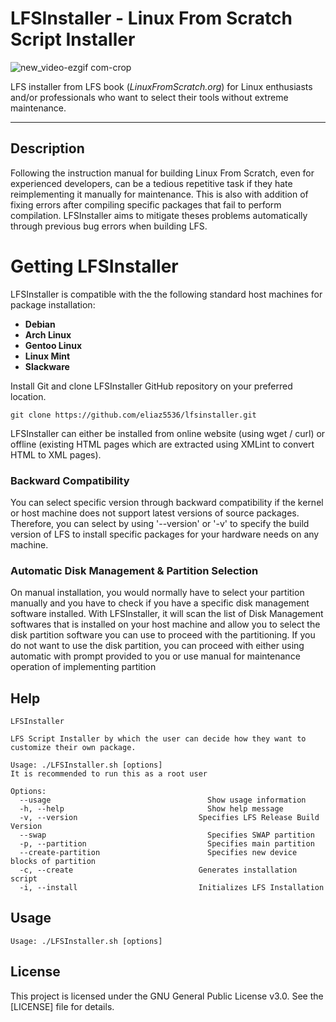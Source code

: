 # LFSInstaller - Linux From Scratch Script Installer

![new_video-ezgif com-crop](https://github.com/user-attachments/assets/72c916b2-268c-49a4-a3c7-a00c1f8a1659)

LFS installer from LFS book (_LinuxFromScratch.org_) for Linux enthusiasts and/or professionals who want to select their tools without extreme maintenance.

----------------------------------------------------------------------------------------------------------------------------

## Description
Following the instruction manual for building Linux From Scratch, even for experienced developers, can be a tedious repetitive task if they hate reimplementing it manually for maintenance. This is also with addition of fixing errors after compiling specific packages that fail to perform compilation. LFSInstaller aims to mitigate theses problems automatically through previous bug errors when building LFS.

# Getting LFSInstaller
LFSInstaller is compatible with the the following standard host machines for package installation:
- **Debian**
- **Arch Linux**
- **Gentoo Linux**
- **Linux Mint**
- **Slackware**

Install Git and clone LFSInstaller GitHub repository on your preferred location.
```
git clone https://github.com/eliaz5536/lfsinstaller.git
```

LFSInstaller can either be installed from online website (using wget / curl) or offline (existing HTML pages which are extracted using XMLint to convert HTML to XML pages).

### Backward Compatibility
You can select specific version through backward compatibility if the kernel or host machine does not support latest versions of source packages. Therefore, you can 
select by using '--version' or '-v' to specify the build version of LFS to install specific packages for your hardware needs on any machine.

### Automatic Disk Management & Partition Selection
On manual installation, you would normally have to select your partition manually and you have to check if you have a specific disk management software installed.
With LFSInstaller, it will scan the list of Disk Management softwares that is installed on your host machine and allow you to select the disk partition software you can
use to proceed with the partitioning. If you do not want to use the disk partition, you can proceed with either using automatic with prompt provided to you or use 
manual for maintenance operation of implementing partition

## Help
```
LFSInstaller
 
LFS Script Installer by which the user can decide how they want to customize their own package.

Usage: ./LFSInstaller.sh [options]
It is recommended to run this as a root user

Options:
  --usage						            Show usage information
  -h, --help						        Show help message
  -v, --version						      Specifies LFS Release Build Version
  --swap						            Specifies SWAP partition
  -p, --partition						    Specifies main partition
  --create-partition						Specifies new device blocks of partition
  -c, --create						      Generates installation script
  -i, --install						      Initializes LFS Installation
```

## Usage
```
Usage: ./LFSInstaller.sh [options]
```

## License
This project is licensed under the GNU General Public License v3.0. See the [LICENSE] file for details.
